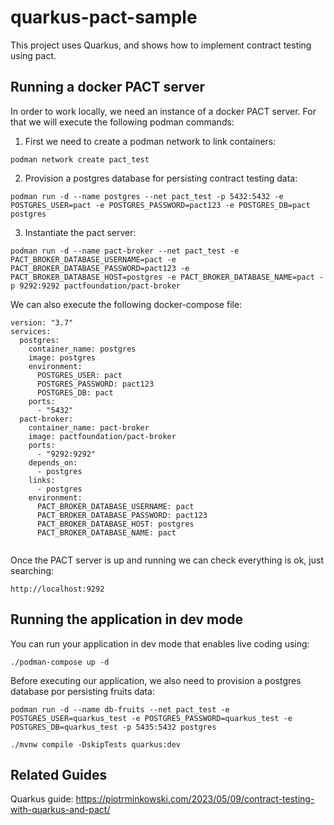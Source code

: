 # quarkus-pact-sample

This project uses Quarkus, and shows how to implement contract testing using pact.

## Running a docker PACT server

In order to work locally, we need an instance of a docker PACT server. For that we will execute the 
following podman commands:

1. First we need to create a podman network to link containers:

```
podman network create pact_test
```

2. Provision a postgres database for persisting contract testing data:
```
podman run -d --name postgres --net pact_test -p 5432:5432 -e POSTGRES_USER=pact -e POSTGRES_PASSWORD=pact123 -e POSTGRES_DB=pact postgres
```

3. Instantiate the pact server:
```
podman run -d --name pact-broker --net pact_test -e PACT_BROKER_DATABASE_USERNAME=pact -e PACT_BROKER_DATABASE_PASSWORD=pact123 -e PACT_BROKER_DATABASE_HOST=postgres -e PACT_BROKER_DATABASE_NAME=pact -p 9292:9292 pactfoundation/pact-broker
```

We can also execute the following docker-compose file:

```
version: "3.7"
services:
  postgres:
    container_name: postgres
    image: postgres
    environment:
      POSTGRES_USER: pact
      POSTGRES_PASSWORD: pact123
      POSTGRES_DB: pact
    ports:
      - "5432"
  pact-broker:
    container_name: pact-broker
    image: pactfoundation/pact-broker
    ports:
      - "9292:9292"
    depends_on:
      - postgres
    links:
      - postgres
    environment:
      PACT_BROKER_DATABASE_USERNAME: pact
      PACT_BROKER_DATABASE_PASSWORD: pact123
      PACT_BROKER_DATABASE_HOST: postgres
      PACT_BROKER_DATABASE_NAME: pact
  
```

Once the PACT server is up and running we can check everything is ok, just searching:

```
http://localhost:9292
```

## Running the application in dev mode

You can run your application in dev mode that enables live coding using:

```shell script
./podman-compose up -d
```

Before executing our application, we also need to provision a postgres database por persisting fruits data:
```
podman run -d --name db-fruits --net pact_test -e POSTGRES_USER=quarkus_test -e POSTGRES_PASSWORD=quarkus_test -e POSTGRES_DB=quarkus_test -p 5435:5432 postgres
```

```shell script
./mvnw compile -DskipTests quarkus:dev
```

## Related Guides

Quarkus guide: https://piotrminkowski.com/2023/05/09/contract-testing-with-quarkus-and-pact/
